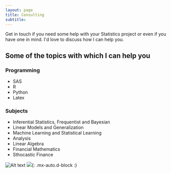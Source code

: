 ```yaml
---
layout: page
title: Consulting
subtitle: 
---
```


Get in touch if you need some help with your Statistics project or even if you have one in mind. I'd love to discuss how I can help you.


## Some of the topics with which I can help you

### Programming 
* SAS 
* R 
* Python
* Latex


### Subjects
* Inferential Statistics, Frequentist and Bayesian
* Linear Models and Generalization
* Machine Learning and Statistical Learning
* Analysis
* Linear Algebra
* Financial Mathematics
* Sthocastic Finance



![Alt text](https://raw.github.com/potherca-blog/StackOverflow/master/question.13808020.include-an-svg-hosted-on-github-in-markdown/controllers_brief.svg)
<img src="https://raw.github.com/potherca-blog/StackOverflow/master/question.13808020.include-an-svg-hosted-on-github-in-markdown/controllers_brief.svg">{: .mx-auto.d-block :}



